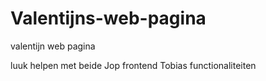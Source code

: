 # Valentijns-web-pagina
valentijn web pagina

luuk helpen met beide
Jop  frontend
Tobias functionaliteiten